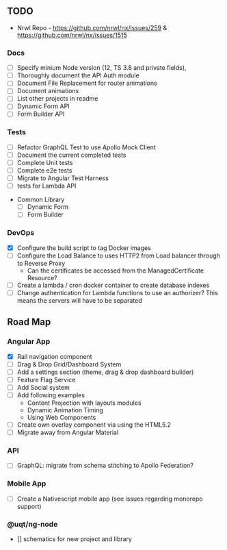 ## TODO

- Nrwl Repo - https://github.com/nrwl/nx/issues/259 & https://github.com/nrwl/nx/issues/1515

### Docs

- [ ] Specify minium Node version (12, TS 3.8 and private fields),
- [ ] Thoroughly document the API Auth module
- [ ] Document File Replacement for router animations
- [ ] Document animations
- [ ] List other projects in readme
- [ ] Dynamic Form API
- [ ] Form Builder API

### Tests

- [ ] Refactor GraphQL Test to use Apollo Mock Client
- [ ] Document the current completed tests
- [ ] Complete Unit tests
- [ ] Complete e2e tests
- [ ] Migrate to Angular Test Harness
- [ ] tests for Lambda API
- Common Library
  - [ ] Dynamic Form
  - [ ] Form Builder

### DevOps

- [x] Configure the build script to tag Docker images
- [ ] Configure the Load Balance to uses HTTP2 from Load balancer through to Reverse Proxy
  - Can the certificates be accessed from the ManagedCertificate Resource?
- [ ] Create a lambda / cron docker container to create database indexes
- [ ] Change authentication for Lambda functions to use an authorizer? This means the servers will have to be separated

## Road Map

### Angular App

- [x] Rail navigation component
- [ ] Drag & Drop Grid/Dashboard System
- [ ] Add a settings section (theme, drag & drop dashboard builder)
- [ ] Feature Flag Service
- [ ] Add Social system
- [ ] Add following examples
  - Content Projection with layouts modules
  - Dynamic Animation Timing
  - Using Web Components
- [ ] Create own overlay component via using the HTML5.2 <dialog> element
- [ ] Migrate away from Angular Material

### API

- [ ] GraphQL: migrate from schema stitching to Apollo Federation?

### Mobile App

- [ ] Create a Nativescript mobile app (see issues regarding monorepo support)

### @uqt/ng-node

- [] schematics for new project and library
